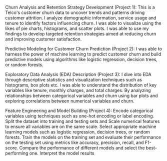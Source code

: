 Churn Analysis and Retention Strategy Development (Project 1): This is a Telco's customer churn data to uncover trends and patterns driving customer attrition. 
I analyze demographic information, service usage and tenure to identify factors influencing churn. 
I was able to visualize using the likes of pie charts, histograms, and scatter plots. 
I was able to use my findings to develop targeted retention strategies aimed at reducing churn and improving customer satisfaction.


Predictive Modeling for Customer Churn Prediction (Project 2): I was able to harness the power of machine learning to predict customer churn and 
build predictive models using algorithms like logistic regression, decision trees, or random forests.


Exploratory Data Analysis (EDA) Description (Project 3): I dive into EDA through descriptive statistics and visualization techniques such as histograms, box plots etc. 
I was able to understand the distribution of key variables like tenure, monthly charges, and total charges. 
By analyzing relationships between categorical variables and churn using bar plots and exploring correlations between numerical variables and churn.


Feature Engineering and Model Building (Project 4): Encode categorical variables using techniques such as one-hot encoding or label encoding. 
Split the dataset into training and testing sets and Scale numerical features to ensure all variables are on the same scale. 
Select appropriate machine learning models such as logistic regression, decision trees, or random forests. 
Train the models on the training set and evaluate their performance on the testing set using metrics like accuracy, precision, recall, and F1-score. 
Compare the performance of different models and select the best-performing one. Interpret the model results
